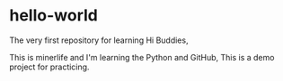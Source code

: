 # hello-world
The very first repository for learning
Hi Buddies,

   This is minerlife and I'm learning the Python and GitHub, This is a demo project for practicing.
